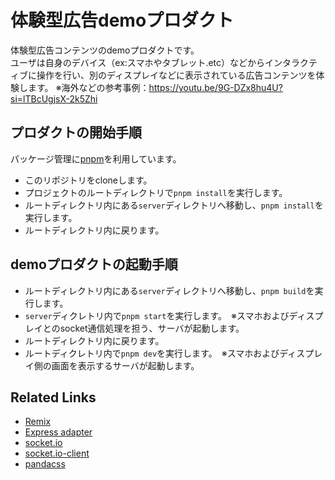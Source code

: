 # 体験型広告demoプロダクト

体験型広告コンテンツのdemoプロダクトです。
<br>
ユーザは自身のデバイス（ex:スマホやタブレット.etc）などからインタラクティブに操作を行い、別のディスプレイなどに表示されている広告コンテンツを体験します。
※海外などの参考事例：https://youtu.be/9G-DZx8hu4U?si=lTBcUgjsX-2k5Zhi

## プロダクトの開始手順

パッケージ管理に[pnpm](https://pnpm.io/ja/installation)を利用しています。

- このリポジトリをcloneします。
- プロジェクトのルートディレクトリで`pnpm install`を実行します。
- ルートディレクトリ内にある`server`ディレクトリへ移動し、`pnpm install`を実行します。
- ルートディレクトリ内に戻ります。

## demoプロダクトの起動手順

- ルートディレクトリ内にある`server`ディレクトリへ移動し、`pnpm build`を実行します。
- `server`ディクレトリ内で`pnpm start`を実行します。　※スマホおよびディスプレイとのsocket通信処理を担う、サーバが起動します。
- ルートディレクトリ内に戻ります。
- ルートディクレトリ内で`pnpm dev`を実行します。　※スマホおよびディスプレイ側の画面を表示するサーバが起動します。

## Related Links

- [Remix](https://remix.run/docs/en/main)
- [Express adapter](https://remix.run/other-api/adapter#createrequesthandler)
- [socket.io](https://socket.io/)
- [socket.io-client](https://www.npmjs.com/package/socket.io-client)
- [pandacss](https://panda-css.com/docs/installation/remix)
